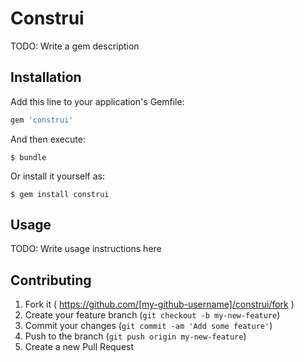 # Construi

TODO: Write a gem description

## Installation

Add this line to your application's Gemfile:

```ruby
gem 'construi'
```

And then execute:

    $ bundle

Or install it yourself as:

    $ gem install construi

## Usage

TODO: Write usage instructions here

## Contributing

1. Fork it ( https://github.com/[my-github-username]/construi/fork )
2. Create your feature branch (`git checkout -b my-new-feature`)
3. Commit your changes (`git commit -am 'Add some feature'`)
4. Push to the branch (`git push origin my-new-feature`)
5. Create a new Pull Request
